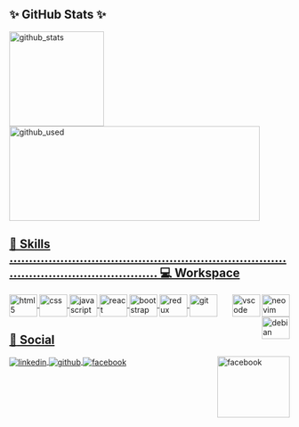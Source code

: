 ## ✨ GitHub Stats ✨
<!--
**OmarDavidF/OmarDavidF** is a ✨ _special_ ✨ repository because its `README.md` (this file) appears on your GitHub profile.
Here are some ideas to get you started:
- 🔭 I’m currently working on ...
- 🌱 I’m currently learning ...
- 👯 I’m looking to collaborate on ...
- 🤔 I’m looking for help with ...
- 💬 Ask me about ...
- 📫 How to reach me: ...
- 😄 Pronouns: ...
- ⚡ Fun fact: ...
-->
<a href="https://github.com/OmarDavidF"/>
<div style="display: iniline_block"W>
  <img height="170em" alt="github_stats" src="https://github-readme-stats.vercel.app/api?username=OmarDavidF&count_private=true&show_icons=true&theme=radical"/>
  <img height="170em" width="450em" alt="github_used" src="https://github-readme-stats.vercel.app/api/top-langs/?username=OmarDavidF&langs_count=8&layout=compact&theme=radical"/>
</div>  
                                               
<h2>🚀 Skills ............................................................................................................. 💻 Workspace </h2>
<div style="display: inline_block">
  <img align="center" height="40" width="50" alt="html5" src="https://cdn.jsdelivr.net/gh/devicons/devicon/icons/html5/html5-original.svg"/>
  <img align="center" height="40" width="50" alt="css" src="https://cdn.jsdelivr.net/gh/devicons/devicon/icons/css3/css3-original.svg"/>
  <img align="center" height="40" width="50" alt="javascript" src="https://cdn.jsdelivr.net/gh/devicons/devicon/icons/javascript/javascript-original.svg"/>
  <img align="center" height="40" width="50" alt="react" src="https://cdn.jsdelivr.net/gh/devicons/devicon/icons/react/react-original.svg"/>
  <img align="center" height="40" width="50" alt="bootstrap" src="https://cdn.jsdelivr.net/gh/devicons/devicon/icons/bootstrap/bootstrap-original.svg"/>
  <img align="center" height="40" width="50" alt="redux" src="https://cdn.jsdelivr.net/gh/devicons/devicon/icons/redux/redux-original.svg"/>
  <img align="center" height="40" width="50" alt="git" src="https://cdn.jsdelivr.net/gh/devicons/devicon/icons/git/git-original.svg"/> 
  <img align="right" height="40" width="50" alt="neovim" src="https://cdn.jsdelivr.net/gh/devicons/devicon/icons/vim/vim-original.svg"/> 
  <img align="right" height="40" width="50" alt="vscode" src="https://cdn.jsdelivr.net/gh/devicons/devicon/icons/visualstudio/visualstudio-plain.svg"/>
  <img align="right" height="40" width="50" alt="debian" src="https://cdn.jsdelivr.net/gh/devicons/devicon/icons/debian/debian-original-wordmark.svg"/>
</div>

## :dart: Social
<div style="display: inline_block">
  <img align="center" alt="linkedin" src="https://img.shields.io/badge/LinkedIn-0077B5?style=for-the-badge&logo=linkedin&logoColor=white"> 
  <img align="center" alt="github" src="https://img.shields.io/badge/GitHub-100000?style=for-the-badge&logo=github&logoColor=white"/>
  <img align="center" alt="facebook" src="https://img.shields.io/badge/Facebook-1877F2?style=for-the-badge&logo=facebook&logoColor=white"/>
  <img align="right" height="110" width="130" alt="facebook" src="https://media.giphy.com/media/ukMiDlCmdv2og/giphy.gif"/>
</div>
